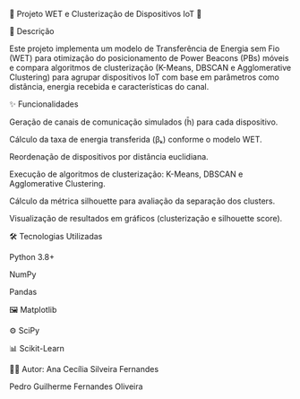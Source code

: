 🚀 Projeto WET e Clusterização de Dispositivos IoT 🎯

📖 Descrição

Este projeto implementa um modelo de Transferência de Energia sem Fio (WET) para otimização do posicionamento de Power Beacons (PBs) móveis e compara algoritmos de clusterização (K-Means, DBSCAN e Agglomerative Clustering) para agrupar dispositivos IoT com base em parâmetros como distância, energia recebida e características do canal.

✨ Funcionalidades

 Geração de canais de comunicação simulados (h̄) para cada dispositivo.

 Cálculo da taxa de energia transferida (βₖ) conforme o modelo WET.

 Reordenação de dispositivos por distância euclidiana.

 Execução de algoritmos de clusterização: K-Means, DBSCAN e Agglomerative Clustering.

 Cálculo da métrica silhouette para avaliação da separação dos clusters.

 Visualização de resultados em gráficos (clusterização e silhouette score).

🛠️ Tecnologias Utilizadas

 Python 3.8+

 NumPy

 Pandas

🖼️ Matplotlib

⚙️ SciPy

📊 Scikit-Learn

👩‍💻 Autor: Ana Cecília Silveira Fernandes

   Pedro Guilherme Fernandes Oliveira 
